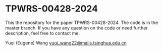 # TPWRS-00428-2024
This the repository for the paper TPWRS-00428-2024. The code is in the master branch. If you have any question on the code or need further description, feel free to contact me.

Yuqi (Eugene) Wang
yuqi_wang22@mails.tsinghua.edu.cn
